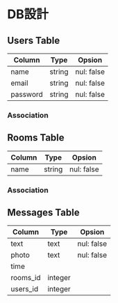 # DB設計

## Users Table
| Column   | Type     | Opsion         |
|----------|----------|----------------|
| name     | string   | nul: false     |
| email    | string   | nul: false     |
| password | string   | nul: false     |

### Association

## Rooms Table
| Column   | Type    | Opsion          |
|----------|---------|-----------------|
| name     | string  | nul: false      |

### Association

## Messages Table
| Column   | Type    | Opsion          |
|----------|---------|-----------------|
| text     | text    | nul: false      |
| photo    | text    | nul: false      |
| time     | 
| rooms_id | integer | 
| users_id | integer |